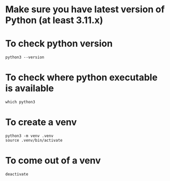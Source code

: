# Make sure you have latest version of Python (at least 3.11.x)
# To check python version
```
python3 --version
```

# To check where python executable is available
```
which python3
```

# To create a venv
```
python3 -m venv .venv
source .venv/bin/activate
```

# To come out of a venv
```
deactivate
```
